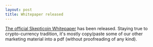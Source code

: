 ```yaml
---
layout: post
title: Whitepaper released
---
```


[The official Skepticoin Whitepaper](/assets/whitepaper.pdf) has been released. Staying true to crypto-currency
tradition, it's mostly copy/paste some of our other marketing material into a pdf (without proofreading of any kind).
